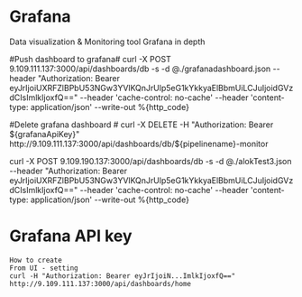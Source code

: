 # Grafana
Data visualization &amp; Monitoring tool Grafana in depth

#Push dashboard to grafana#
curl -X POST 9.109.111.137:3000/api/dashboards/db -s -d @./grafanadashboard.json --header "Authorization: Bearer eyJrIjoiUXRFZlBPbU53NGw3YVlKQnJrUlp5eG1kYkkyaElBbmUiLCJuIjoidGVzdCIsImlkIjoxfQ=="  --header 'cache-control: no-cache' --header 'content-type: application/json' --write-out %{http_code}


#Delete grafana dashboard #
curl -X DELETE -H "Authorization: Bearer ${grafanaApiKey}" http://9.109.111.137:3000/api/dashboards/db/${pipelinename}-monitor

curl -X POST 9.109.190.137:3000/api/dashboards/db -s -d @./alokTest3.json --header "Authorization: Bearer eyJrIjoiUXRFZlBPbU53NGw3YVlKQnJrUlp5eG1kYkkyaElBbmUiLCJuIjoidGVzdCIsImlkIjoxfQ=="  --header 'cache-control: no-cache' --header 'content-type: application/json' --write-out %{http_code}



# Grafana  API key 
    How to create
    From UI - setting 
    curl -H "Authorization: Bearer eyJrIjoiN...ImlkIjoxfQ==" http://9.109.111.137:3000/api/dashboards/home
